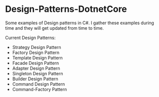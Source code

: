 # Design-Patterns-DotnetCore

Some examples of Design patterns in C#. I gather these examples during time and they will get updated from time to time.

Current Design Patterns:
- Strategy Design Pattern
- Factory Design Pattern
- Template Design Pattern
- Facade Design Pattern
- Adapter Design Pattern
- Singleton Design Pattern
- Builder Design Pattern
- Command Design Pattern
- Command-Factory Pattern
